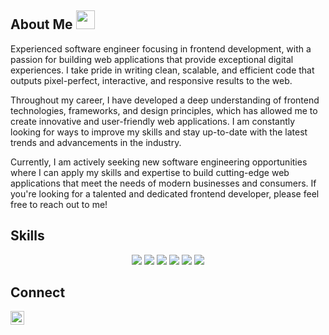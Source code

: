 ## About Me <img src="https://user-images.githubusercontent.com/82110564/189553856-2e7f8f30-80b4-484f-bfaa-9e5eb10f24e5.gif" width="30">

Experienced software engineer focusing in frontend development, with a passion for building web applications that provide exceptional digital experiences. I take pride in writing clean, scalable, and efficient code that outputs pixel-perfect, interactive, and responsive results to the web.

Throughout my career, I have developed a deep understanding of frontend technologies, frameworks, and design principles, which has allowed me to create innovative and user-friendly web applications. I am constantly looking for ways to improve my skills and stay up-to-date with the latest trends and advancements in the industry.

Currently, I am actively seeking new software engineering opportunities where I can apply my skills and expertise to build cutting-edge web applications that meet the needs of modern businesses and consumers. If you're looking for a talented and dedicated frontend developer, please feel free to reach out to me!

## Skills
<p>
  <div align="center">
    <img src="https://img.shields.io/badge/HTML5-F26624.svg?style=for-the-badge&logo=html5&logoColor=white">
    <img src="https://img.shields.io/badge/CSS-2465F1.svg?style=for-the-badge&logo=CSS3&logoColor=white">
    <img src="https://img.shields.io/badge/JavaScript-000000.svg?style=for-the-badge&logo=javascript&logoColor=F7E017">
    <img src="https://img.shields.io/badge/Python-3670A0?style=for-the-badge&logo=python&logoColor=ffdd54">
    <img src="https://img.shields.io/badge/GitHub-%23121011.svg?style=for-the-badge&logo=github&logoColor=white">
    <img src="https://img.shields.io/badge/Git-%23F05033.svg?style=for-the-badge&logo=git&logoColor=white">
  </div>
</p>

## Connect
<p>
    <a href="https://www.linkedin.com/in/alyssamarie0107/" rel="nofollow">
        <img alt="Alyssa Rodriguez's LinkedIn" width="22px" src="https://raw.githubusercontent.com/peterthehan/peterthehan/master/assets/linkedin.svg"                    style="max-width: 100%;">
    </a>
</p>
